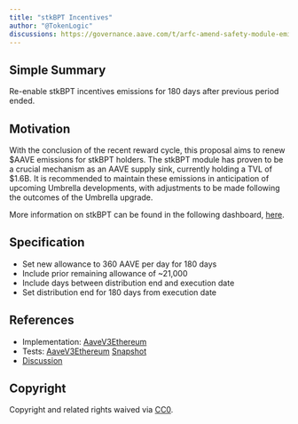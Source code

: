 ```yaml
---
title: "stkBPT Incentives"
author: "@TokenLogic"
discussions: https://governance.aave.com/t/arfc-amend-safety-module-emissions/16640/13
---
```


## Simple Summary

Re-enable stkBPT incentives emissions for 180 days after previous period ended.

## Motivation

With the conclusion of the recent reward cycle, this proposal aims to renew $AAVE emissions for stkBPT holders. The stkBPT module has proven to be a crucial mechanism as an AAVE supply sink, currently holding a TVL of $1.6B. It is recommended to maintain these emissions in anticipation of upcoming Umbrella developments, with adjustments to be made following the outcomes of the Umbrella upgrade.

More information on stkBPT can be found in the following dashboard, [here](https://dune.com/xmc2/aave-safety-module).

## Specification

- Set new allowance to 360 AAVE per day for 180 days
- Include prior remaining allowance of ~21,000
- Include days between distribution end and execution date
- Set distribution end for 180 days from execution date

## References

- Implementation: [AaveV3Ethereum](https://github.com/bgd-labs/aave-proposals-v3/blob/main/src/20250210_AaveV3Ethereum_StkBPTIncentives/AaveV3Ethereum_StkBPTIncentives_20250210.sol)
- Tests: [AaveV3Ethereum](https://github.com/bgd-labs/aave-proposals-v3/blob/main/src/20250210_AaveV3Ethereum_StkBPTIncentives/AaveV3Ethereum_StkBPTIncentives_20250210.t.sol)
  [Snapshot](Direct-to-AIP)
- [Discussion](https://governance.aave.com/t/arfc-amend-safety-module-emissions/16640/13)

## Copyright

Copyright and related rights waived via [CC0](https://creativecommons.org/publicdomain/zero/1.0/).

